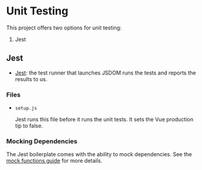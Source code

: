 # Unit Testing

This project offers two options for unit testing:

1. Jest


## Jest

- [Jest](https://facebook.github.io/jest/): the test runner that launches JSDOM runs the tests and reports the results to us.

### Files

- `setup.js`

  Jest runs this file before it runs the unit tests. It sets the Vue production tip to false.

### Mocking Dependencies

The Jest boilerplate comes with the ability to mock dependencies. See the [mock functions guide](https://facebook.github.io/jest/docs/mock-functions.html) for more details.
